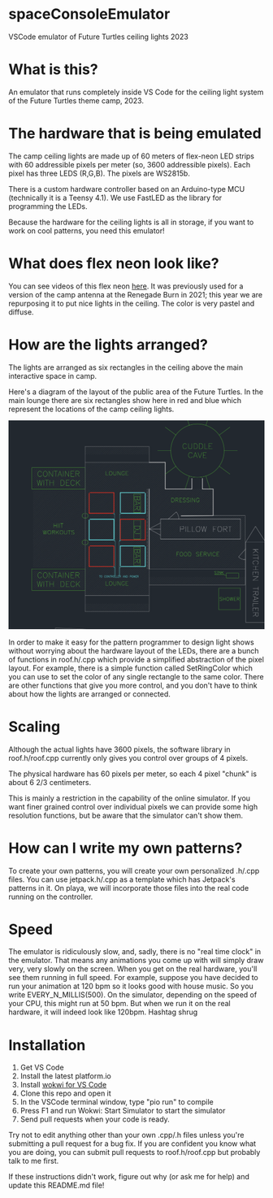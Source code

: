 # spaceConsoleEmulator
VSCode emulator of Future Turtles ceiling lights 2023
# What is this?

An emulator that runs completely inside VS Code for the ceiling light system of the Future Turtles theme camp, 2023.

# The hardware that is being emulated

The camp ceiling lights are made up of 60 meters of flex-neon LED strips with 60 addressible pixels per meter (so, 3600 addressible pixels). Each pixel has three LEDS (R,G,B). The pixels are WS2815b.

There is a custom hardware controller based on an Arduino-type MCU (technically it is a Teensy 4.1). We use FastLED as the library for programming the LEDs. 

Because the hardware for the ceiling lights is all in storage, if you want to work on cool patterns, you need this emulator!

# What does flex neon look like?

You can see videos of this flex neon [here](https://www.blinkylights.blog/2022/05/23/single-cat-6-power-and-data-for-ws2815-led-strips/). It was previously used for a version of the camp antenna at the Renegade Burn in 2021; this year we are repurposing it to put nice lights in the ceiling. The color is very pastel and diffuse.
# How are the lights arranged?

The lights are arranged as six rectangles in the ceiling above the main interactive space in camp.

Here's a diagram of the layout of the public area
of the Future Turtles. In the main lounge there are
six rectangles show here in red and blue which represent
the locations of the camp ceiling lights.

![arrangment](diagram.png)

In order to make it easy for the pattern programmer to design light shows without worrying about the hardware
layout of the LEDs, there are a bunch of functions in roof.h/.cpp which provide a simplified abstraction of the
pixel layout. For example, there is a simple function called SetRingColor which you can use to set the color of any single rectangle to the same color. There are other functions that give you more control, and you don't have to think about how the lights are arranged or connected.

# Scaling

Although the actual lights have 3600 pixels, the software library in roof.h/roof.cpp currently only gives you control over groups of 4 pixels.

The physical hardware has 60 pixels per meter, so each 4 pixel "chunk" is about 6 2/3 centimeters. 

This is mainly a restriction in the capability of the online simulator. If you want finer grained control over individual pixels we can provide some high resolution functions, but be aware that the simulator can't show them.

# How can I write my own patterns?

To create your own patterns, you will create your own personalized .h/.cpp files. You can use jetpack.h/.cpp as a template which has Jetpack's patterns in it. On playa, we will incorporate those files into the real code running on the controller.

# Speed

The emulator is ridiculously slow, and, sadly, there is no "real time clock" in the emulator. That means any animations you come up with will simply draw very, very slowly on the screen. When you get on the real hardware, you'll see them running in full speed. For example, suppose you have decided to run your animation at 120 bpm so it looks good with house music. So you write EVERY_N_MILLIS(500). On the simulator, depending on the speed of your CPU, this might run at 50 bpm. But when we run it on the real hardware, it will indeed look like 120bpm. Hashtag shrug

# Installation

1. Get VS Code
2. Install the latest platform.io
3. Install [wokwi for VS Code](https://docs.wokwi.com/vscode/getting-started)
4. Clone this repo and open it
5. In the VSCode terminal window, type "pio run" to compile
6. Press F1 and run Wokwi: Start Simulator to start the simulator
7. Send pull requests when your code is ready.

Try not to edit anything other than your own .cpp/.h files unless you're submitting a pull request for a bug fix. If you are confident you know what you are doing, you can submit pull requests to roof.h/roof.cpp but probably talk to me first.

If these instructions didn't work, figure out why (or ask me for help) and update this README.md file!
